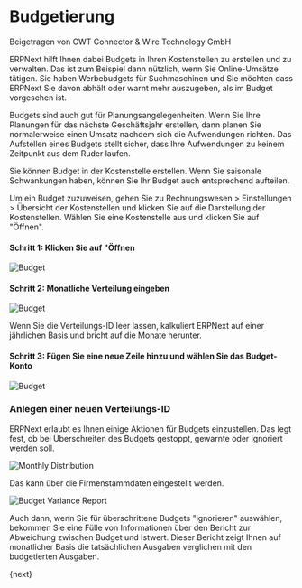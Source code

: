 # Budgetierung
<span class="text-muted contributed-by">Beigetragen von CWT Connector & Wire Technology GmbH</span>

ERPNext hilft Ihnen dabei Budgets in Ihren Kostenstellen zu erstellen und zu verwalten. Das ist zum Beispiel dann nützlich, wenn Sie Online-Umsätze tätigen. Sie haben Werbebudgets für Suchmaschinen und Sie möchten dass ERPNext Sie davon abhält oder warnt mehr auszugeben, als im Budget vorgesehen ist.

Budgets sind auch gut für Planungsangelegenheiten. Wenn Sie Ihre Planungen für das nächste Geschäftsjahr erstellen, dann planen Sie normalerweise einen Umsatz nachdem sich die Aufwendungen richten. Das Aufstellen eines Budgets stellt sicher, dass Ihre Aufwendungen zu keinem Zeitpunkt aus dem Ruder laufen.

Sie können Budget in der Kostenstelle erstellen. Wenn Sie saisonale Schwankungen haben, können Sie Ihr Budget auch entsprechend aufteilen.

Um ein Budget zuzuweisen, gehen Sie zu Rechnungswesen > Einstellungen > Übersicht der Kostenstellen und klicken Sie auf die Darstellung der Kostenstellen. Wählen Sie eine Kostenstelle aus und klicken Sie auf "Öffnen".

#### Schritt 1: Klicken Sie auf "Öffnen

<img class="screenshot" alt="Budget" src="/assets/erpnext_docs/assets/img/accounts/budgeting-cost-center.png">

#### Schritt 2: Monatliche Verteilung eingeben


<img class="screenshot" alt="Budget" src="/assets/erpnext_docs/assets/img/accounts/budget-account.png">

Wenn Sie die Verteilungs-ID leer lassen, kalkuliert ERPNext auf einer jährlichen Basis und bricht auf die Monate herunter.

#### Schritt 3: Fügen Sie eine neue Zeile hinzu und wählen Sie das Budget-Konto


<img class="screenshot" alt="Budget" src="/assets/erpnext_docs/assets/img/accounts/budget-account.png"> 

### Anlegen einer neuen Verteilungs-ID

ERPNext erlaubt es Ihnen einige Aktionen für Budgets einzustellen. Das legt fest, ob bei Überschreiten des Budgets gestoppt, gewarnte oder ignoriert werden soll.

<img class="screenshot" alt="Monthly Distribution" src="/assets/erpnext_docs/assets/img/accounts/monthly-budget-distribution.png">

Das kann über die Firmenstammdaten eingestellt werden.

<img class="screenshot" alt="Budget Variance Report" src="/assets/erpnext_docs/assets/img/accounts/budget-variance-report.png">

Auch dann, wenn Sie für überschrittene Budgets "ignorieren" auswählen, bekommen Sie eine Fülle von Informationen über den Bericht zur Abweichung zwischen Budget und Istwert. Dieser Bericht zeigt Ihnen auf monatlicher Basis die tatsächlichen Ausgaben verglichen mit den budgetierten Ausgaben.

{next}
